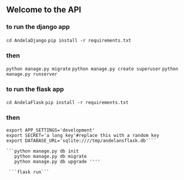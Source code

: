 ## Welcome to the API

### to run the django app

```cd AndelaDjango```
```pip install -r requirements.txt```

### then 

```python manage.py migrate```
```python manage.py create superuser```
```python manage.py runserver```

### to run the flask app

 ```cd AndelaFlask```
```pip install -r requirements.txt```

### then

```export FLASK_APP='run.py'
export APP_SETTINGS='development'
export SECRET='a long key'#replace this with a random key
export DATABASE_URL='sqlite:////tmp/andelansflask.db'```

```python manage.py db init
   python manage.py db migrate
   python manage.py db upgrade ''''
   
 ```flask run```
